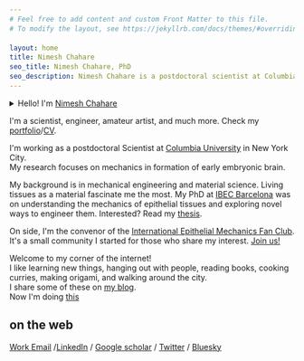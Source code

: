 ```yaml
---
# Feel free to add content and custom Front Matter to this file.
# To modify the layout, see https://jekyllrb.com/docs/themes/#overriding-theme-defaults

layout: home
title: Nimesh Chahare
seo_title: Nimesh Chahare, PhD
seo_description: Nimesh Chahare is a postdoctoral scientist at Columbia University in New York. His research focuses on the intersection of mechanical engineering and developmental biology, specifically exploring the morphogenesis of early embryonic brain.
---
```



<details>
    <summary>Hello! I'm <a href="{{'/about' | prepend: site.baseurl }}"> Nimesh Chahare</a><br></summary>
    <img src="/assets/img/meme2024.jpg"  height="10px" title="Nimesh Chahare">
</details>


I'm a scientist, engineer, amateur artist, and much more. Check my [portfolio](/portfolio)/[CV](/cv).

I'm working as a postdoctoral Scientist at [Columbia University](https://nerurkar.bme.columbia.edu/) in New York City.<br>
My research focuses on mechanics in formation of early embryonic brain.

My background is in mechanical engineering and material science. Living tissues as a material fascinate me the most. My PhD at [IBEC Barcelona](https://ibecbarcelona.eu/integrative) was on understanding the mechanics of epithelial tissues and exploring novel ways to engineer them. Interested? Read my [thesis](https://upcommons.upc.edu/handle/2117/401551).

On side, I'm the convenor of the [International Epithelial Mechanics Fan Club](https://twitter.com/EpiMechFC). It's a small community I started for those who share my interest. [Join us!](https://twitter.com/intent/user?screen_name=EpiMechFC)

Welcome to my corner of the internet!<br> I like learning new things, hanging out with people, reading books, cooking curries, making origami, and walking around the city.<br>
I share some of these on [my blog](/journal).<br>
Now I'm doing [this](/now)<br>

## on the web

[Work Email](mailto:nimesh.c@columbia.edu) /[LinkedIn](https://www.linkedin.com/in/nchahare/) / [Google scholar](https://scholar.google.com/citations?user=g0yOthAAAAAJ&hl=en&oi=ao) / [Twitter](https://twitter.com/onenimesa/) / [Bluesky](https://bsky.app/profile/onenimesa.bsky.social)

